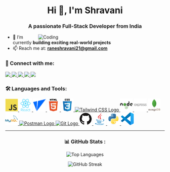 <h1 align="center">Hi 👋, I'm Shravani</h1>
<h3 align="center">A passionate Full-Stack Developer from India</h3>

<img align="right" alt="Coding" width="400" src="https://res.cloudinary.com/dvq8qukci/image/upload/v1749049514/output-onlinegiftools_qomuyl.gif">

- 🌱 I’m currently **building exciting real-world projects**
- 📫 Reach me at: **raneshravani21@gmail.com**



<h3 align="left">🔗 Connect with me:</h3>

<p align="left">
  <a href="mailto:raneshravani21@gmail.com">
    <img src="https://img.shields.io/badge/Gmail-raneshravani21%40gmail.com-red?style=flat&logo=gmail&logoColor=white"/>
  </a>

  <a href="https://www.linkedin.com/in/shravaniirane2122">
    <img src="https://img.shields.io/badge/LinkedIn-Shravani%20Rane-blue?style=flat&logo=linkedin"/>
  </a>

  <a href="https://instagram.com/shravaniirane">
    <img src="https://img.shields.io/badge/Instagram-@shravaniirane-purple?style=flat&logo=instagram"/>
  </a>

  <a href="https://www.hackerrank.com/raneshravani21" target="_blank">
    <img src="https://img.shields.io/badge/HackerRank-Profile-2EC866?style=flat&logo=HackerRank&logoColor=white"/>
  </a>

  <a href="https://leetcode.com/Shravani_Rane21" target="_blank">
    <img src="https://img.shields.io/badge/LeetCode-Profile-orange?style=flat&logo=LeetCode&logoColor=white"/>
  </a>
</p>

<h3 align="left">🛠️ Languages and Tools:</h3>
<p align="left">

<a href="https://developer.mozilla.org/en-US/docs/Web/JavaScript" target="_blank" rel="noreferrer">
    <img src="https://raw.githubusercontent.com/devicons/devicon/master/icons/javascript/javascript-original.svg" alt="JavaScript Logo" width="40" height="40"/>
  </a>
  <!-- React -->
<a href="https://reactjs.org/" target="_blank" rel="noreferrer">
  <img src="https://raw.githubusercontent.com/devicons/devicon/master/icons/react/react-original-wordmark.svg" alt="React Logo" width="40" height="40"/>
</a>

<!-- Vite -->
<a href="https://vitejs.dev/" target="_blank" rel="noreferrer">
  <img src="https://raw.githubusercontent.com/devicons/devicon/master/icons/vite/vite-original.svg" alt="Vite Logo" width="40" height="40"/>
</a>

  <a href="https://www.w3.org/html/" target="_blank" rel="noreferrer">
    <img src="https://raw.githubusercontent.com/devicons/devicon/master/icons/html5/html5-original-wordmark.svg" alt="HTML5 Logo" width="40" height="40"/>
  </a>
  <a href="https://www.w3schools.com/css/" target="_blank" rel="noreferrer">
    <img src="https://raw.githubusercontent.com/devicons/devicon/master/icons/css3/css3-original-wordmark.svg" alt="CSS3 Logo" width="40" height="40"/>
  </a>
  <a href="https://tailwindcss.com/" target="_blank" rel="noreferrer">
    <img src="https://www.vectorlogo.zone/logos/tailwindcss/tailwindcss-icon.svg" alt="Tailwind CSS Logo" width="40" height="40"/>
  </a>
  
  <a href="https://nodejs.org" target="_blank" rel="noreferrer">
    <img src="https://raw.githubusercontent.com/devicons/devicon/master/icons/nodejs/nodejs-original-wordmark.svg" alt="Node.js Logo" width="40" height="40"/>
  </a>
  <a href="https://expressjs.com" target="_blank" rel="noreferrer">
    <img src="https://raw.githubusercontent.com/devicons/devicon/master/icons/express/express-original-wordmark.svg" alt="Express.js Logo" width="40" height="40"/>
  </a>
  <a href="https://www.mongodb.com/" target="_blank" rel="noreferrer">
    <img src="https://raw.githubusercontent.com/devicons/devicon/master/icons/mongodb/mongodb-original-wordmark.svg" alt="MongoDB Logo" width="40" height="40"/>
  </a>
  <a href="https://www.mysql.com/" target="_blank" rel="noreferrer">
    <img src="https://raw.githubusercontent.com/devicons/devicon/master/icons/mysql/mysql-original-wordmark.svg" alt="MySQL Logo" width="40" height="40"/>
  </a>
  <a href="https://postman.com" target="_blank" rel="noreferrer">
    <img src="https://www.vectorlogo.zone/logos/getpostman/getpostman-icon.svg" alt="Postman Logo" width="40" height="40"/>
  </a>
  <a href="https://git-scm.com/" target="_blank" rel="noreferrer">
    <img src="https://www.vectorlogo.zone/logos/git-scm/git-scm-icon.svg" alt="Git Logo" width="40" height="40"/>
  </a>
  <a href="https://github.com/" target="_blank" rel="noreferrer">
    <img src="https://raw.githubusercontent.com/devicons/devicon/master/icons/github/github-original.svg" alt="GitHub Logo" width="40" height="40"/>
  </a>
  <a href="https://www.java.com" target="_blank" rel="noreferrer">
    <img src="https://raw.githubusercontent.com/devicons/devicon/master/icons/java/java-original.svg" alt="Java Logo" width="40" height="40"/>
  </a>
  <a href="https://www.python.org" target="_blank" rel="noreferrer">
    <img src="https://raw.githubusercontent.com/devicons/devicon/master/icons/python/python-original.svg" alt="Python Logo" width="40" height="40"/>
  </a>
  <a href="https://code.visualstudio.com/" target="_blank" rel="noreferrer">
    <img src="https://raw.githubusercontent.com/devicons/devicon/master/icons/vscode/vscode-original.svg" alt="VS Code Logo" width="40" height="40"/>
  </a>

</p>

---
<h3 align="center">📊 GitHub Stats : </h3>

<p align="center">
  <img src="https://github-readme-stats.vercel.app/api/top-langs?username=shravanirane&show_icons=true&locale=en&layout=compact" alt="Top Languages" />
</p>

<!-- Light Mode -->
<p align="center">
  <img src="[https://streak-stats.demolab.com/?user=shravanirane&theme=default](https://github-readme-streak-stats.herokuapp.com/?user=shravanirane)" alt="GitHub Streak" height="180" data-theme="light" />
</p>



